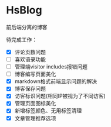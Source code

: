 # HsBlog
前后端分离的博客


待完成工作：
- [x] 评论页数问题
- [ ] 喜欢语录功能
- [ ] 管理端visitor includes报错问题
- [ ] 博客编写页面美化
- [x] markdown格式前端显示问题的解决
- [x] 博客保存问题
- [x] 访客标识问题(相同IP被视为了不同访客)
- [x] 管理页面图标美化
- [x] 新增标签颜色、无用标签清理
- [x] 文章管理推荐选项
